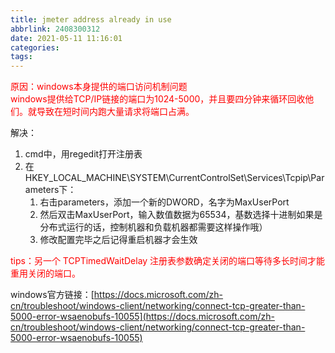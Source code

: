 ```yaml
---
title: jmeter address already in use
abbrlink: 2408300312
date: 2021-05-11 11:16:01
categories:
tags:
---
```


<font color="#ff0000">原因：windows本身提供的端口访问机制问题  
windows提供给TCP/IP链接的端口为1024-5000，并且要四分钟来循环回收他们。就导致在短时间内跑大量请求将端口占满。</font>

解决：

 1. cmd中，用regedit打开注册表
2.  在HKEY_LOCAL_MACHINE\SYSTEM\CurrentControlSet\Services\Tcpip\Parameters下：
	1. 右击parameters，添加一个新的DWORD，名字为MaxUserPort
	2. 然后双击MaxUserPort，输入数值数据为65534，基数选择十进制如果是分布式运行的话，控制机器和负载机器都需要这样操作哦）
	3. 修改配置完毕之后记得重启机器才会生效

<font color="#ff0000">tips：另一个 TCPTimedWaitDelay 注册表参数确定关闭的端口等待多长时间才能重用关闭的端口。</font>

windows官方链接：[https://docs.microsoft.com/zh-cn/troubleshoot/windows-client/networking/connect-tcp-greater-than-5000-error-wsaenobufs-10055](https://docs.microsoft.com/zh-cn/troubleshoot/windows-client/networking/connect-tcp-greater-than-5000-error-wsaenobufs-10055)